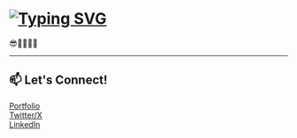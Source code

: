 # [![Typing SVG](https://readme-typing-svg.demolab.com?font=Fira+Code&size=35&duration=4000&pause=1000&color=F7AC13&background=A7711200&width=1200&height=100&lines=guy+who+always+learning+new+things;guy+who+believes+creativity+is+code+%2B+vision;guy+who+turns+%E2%80%9Cwhat+if%E2%80%9D+into+%E2%80%9Cwhy+not%E2%80%9D;guy+who+asks+too+many+questions%2C+then+builds+answers)](https://git.io/typing-svg)
 



😎🕺🤟🧑‍🍳


---




## 📫 Let's Connect!  
[Portfolio](https://madeshthevar.com)  
[Twitter/X](https://twitter.com/MadeshThevar3)  
[LinkedIn](https://linkedin.com/in/madesh3)  



